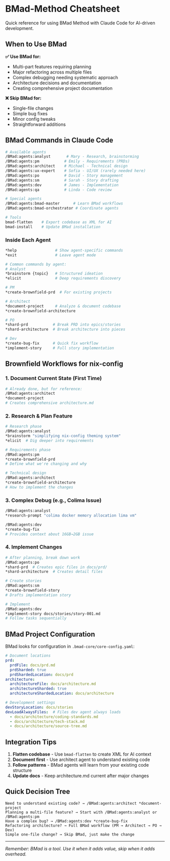 # BMad-Method Cheatsheet

Quick reference for using BMad Method with Claude Code for AI-driven development.

## When to Use BMad

**✅ Use BMad for:**
- Multi-part features requiring planning
- Major refactoring across multiple files
- Complex debugging needing systematic approach
- Architecture decisions and documentation
- Creating comprehensive project documentation

**❌ Skip BMad for:**
- Single-file changes
- Simple bug fixes
- Minor config tweaks
- Straightforward additions

## BMad Commands in Claude Code
```bash
# Available agents
/BMad:agents:analyst       # Mary - Research, brainstorming
/BMad:agents:pm           # Emily - Requirements (PRDs)
/BMad:agents:architect    # Michael - Technical design
/BMad:agents:ux-expert    # Sofia - UI/UX (rarely needed here)
/BMad:agents:po           # David - Story management
/BMad:agents:sm           # Sarah - Story drafting
/BMad:agents:dev          # James - Implementation
/BMad:agents:qa           # Linda - Code review

# Special agents
/BMad:agents:bmad-master      # Learn BMad workflows
/BMad:agents:bmad-orchestrator # Coordinate agents

# Tools
bmad-flatten    # Export codebase as XML for AI
bmad-install    # Update BMad installation
```

### Inside Each Agent
```bash
*help                 # Show agent-specific commands
*exit                 # Leave agent mode

# Common commands by agent:
# Analyst
*brainstorm {topic}   # Structured ideation
*elicit               # Deep requirements discovery

# PM
*create-brownfield-prd  # For existing projects

# Architect  
*document-project     # Analyze & document codebase
*create-brownfield-architecture

# PO
*shard-prd           # Break PRD into epics/stories
*shard-architecture  # Break architecture into pieces

# Dev
*create-bug-fix      # Quick fix workflow
*implement-story     # Full story implementation
```

## Brownfield Workflows for nix-config

### 1. Document Current State (First Time)
```bash
# Already done, but for reference:
/BMad:agents:architect
*document-project
# Creates comprehensive architecture.md
```

### 2. Research & Plan Feature
```bash
# Research phase
/BMad:agents:analyst
*brainstorm "simplifying nix-config theming system"
*elicit  # Dig deeper into requirements

# Requirements phase  
/BMad:agents:pm
*create-brownfield-prd
# Define what we're changing and why

# Technical design
/BMad:agents:architect
*create-brownfield-architecture
# How to implement the changes
```

### 3. Complex Debug (e.g., Colima Issue)
```bash
/BMad:agents:analyst
*research-prompt "colima docker memory allocation lima vm"

/BMad:agents:dev
*create-bug-fix
# Provides context about 16GB→2GB issue
```

### 4. Implement Changes
```bash
# After planning, break down work
/BMad:agents:po
*shard-prd  # Creates epic files in docs/prd/
*shard-architecture  # Creates detail files

# Create stories
/BMad:agents:sm
*create-brownfield-story
# Drafts implementation story

# Implement
/BMad:agents:dev
*implement-story docs/stories/story-001.md
# Follow tasks sequentially
```

## BMad Project Configuration

BMad looks for configuration in `.bmad-core/core-config.yaml`:

```yaml
# Document locations
prd:
  prdFile: docs/prd.md
  prdSharded: true
  prdShardedLocation: docs/prd
architecture:
  architectureFile: docs/architecture.md
  architectureSharded: true
  architectureShardedLocation: docs/architecture

# Development settings
devStoryLocation: docs/stories
devLoadAlwaysFiles:  # Files dev agent always loads
  - docs/architecture/coding-standards.md
  - docs/architecture/tech-stack.md
  - docs/architecture/source-tree.md
```

## Integration Tips

1. **Flatten codebase** - Use `bmad-flatten` to create XML for AI context
2. **Document first** - Use architect agent to understand existing code
3. **Follow patterns** - BMad agents will learn from your existing code structure
4. **Update docs** - Keep architecture.md current after major changes

## Quick Decision Tree

```
Need to understand existing code? → /BMad:agents:architect *document-project
Planning a multi-file feature? → Start with /BMad:agents:analyst or /BMad:agents:pm
Have a complex bug? → /BMad:agents:dev *create-bug-fix
Refactoring architecture? → Full BMad workflow (PM → Architect → PO → Dev)
Simple one-file change? → Skip BMad, just make the change
```

---

*Remember: BMad is a tool. Use it when it adds value, skip when it adds overhead.*